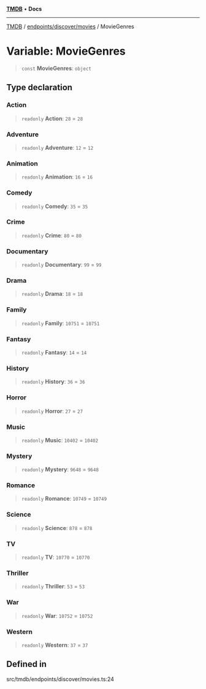[**TMDB**](../../../../README.md) • **Docs**

***

[TMDB](../../../../README.md) / [endpoints/discover/movies](../README.md) / MovieGenres

# Variable: MovieGenres

> `const` **MovieGenres**: `object`

## Type declaration

### Action

> `readonly` **Action**: `28` = `28`

### Adventure

> `readonly` **Adventure**: `12` = `12`

### Animation

> `readonly` **Animation**: `16` = `16`

### Comedy

> `readonly` **Comedy**: `35` = `35`

### Crime

> `readonly` **Crime**: `80` = `80`

### Documentary

> `readonly` **Documentary**: `99` = `99`

### Drama

> `readonly` **Drama**: `18` = `18`

### Family

> `readonly` **Family**: `10751` = `10751`

### Fantasy

> `readonly` **Fantasy**: `14` = `14`

### History

> `readonly` **History**: `36` = `36`

### Horror

> `readonly` **Horror**: `27` = `27`

### Music

> `readonly` **Music**: `10402` = `10402`

### Mystery

> `readonly` **Mystery**: `9648` = `9648`

### Romance

> `readonly` **Romance**: `10749` = `10749`

### Science

> `readonly` **Science**: `878` = `878`

### TV

> `readonly` **TV**: `10770` = `10770`

### Thriller

> `readonly` **Thriller**: `53` = `53`

### War

> `readonly` **War**: `10752` = `10752`

### Western

> `readonly` **Western**: `37` = `37`

## Defined in

src/tmdb/endpoints/discover/movies.ts:24
